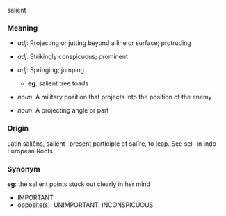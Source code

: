 salient
### Meaning
+ _adj_: Projecting or jutting beyond a line or surface; protruding
+ _adj_: Strikingly conspicuous; prominent
+ _adj_: Springing; jumping
    + __eg__: salient tree toads

+ _noun_: A military position that projects into the position of the enemy
+ _noun_: A projecting angle or part

### Origin

Latin saliēns, salient- present participle of salīre, to leap. See sel- in Indo-European Roots

### Synonym

__eg__: the salient points stuck out clearly in her mind

+ IMPORTANT
+ opposite(s): UNIMPORTANT, INCONSPICUOUS


